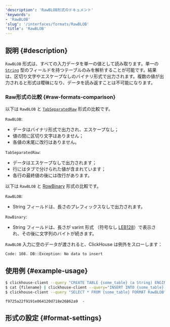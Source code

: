 ```yaml
---
'description': 'RawBLOB形式のドキュメント'
'keywords':
- 'RawBLOB'
'slug': '/interfaces/formats/RawBLOB'
'title': 'RawBLOB'
---
```




## 説明 {#description}

`RawBLOB` 形式は、すべての入力データを単一の値として読み取ります。単一の [`String`](/sql-reference/data-types/string.md) 型のフィールドを持つテーブルのみを解析することが可能です。結果は、区切り文字やエスケープなしのバイナリ形式で出力されます。複数の値が出力されると形式は曖昧になり、データを読み返すことは不可能になります。

### Raw形式の比較 {#raw-formats-comparison}

以下は `RawBLOB` と [`TabSeparatedRaw`](./TabSeparated/TabSeparatedRaw.md) 形式の比較です。

`RawBLOB`:
- データはバイナリ形式で出力され、エスケープなし；
- 値の間に区切り文字はありません；
- 各値の末尾に改行はありません。

`TabSeparatedRaw`:
- データはエスケープなしで出力されます；
- 行にはタブで分けられた値が含まれています；
- 各行の最終値の後には改行があります。

以下は `RawBLOB` と [RowBinary](./RowBinary/RowBinary.md) 形式の比較です。

`RawBLOB`:
- String フィールドは、長さのプレフィックスなしで出力されます。

`RowBinary`:
- String フィールドは、長さが varint 形式 （符号なし [LEB128](https://en.wikipedia.org/wiki/LEB128)）で表示され、その後に文字列のバイトが続きます。

`RawBLOB` 入力に空のデータが渡されると、ClickHouse は例外をスローします：

```text
Code: 108. DB::Exception: No data to insert
```

## 使用例 {#example-usage}

```bash title="クエリ"
$ clickhouse-client --query "CREATE TABLE {some_table} (a String) ENGINE = Memory;"
$ cat {filename} | clickhouse-client --query="INSERT INTO {some_table} FORMAT RawBLOB"
$ clickhouse-client --query "SELECT * FROM {some_table} FORMAT RawBLOB" | md5sum
```

```text title="レスポンス"
f9725a22f9191e064120d718e26862a9  -
```

## 形式の設定 {#format-settings}

